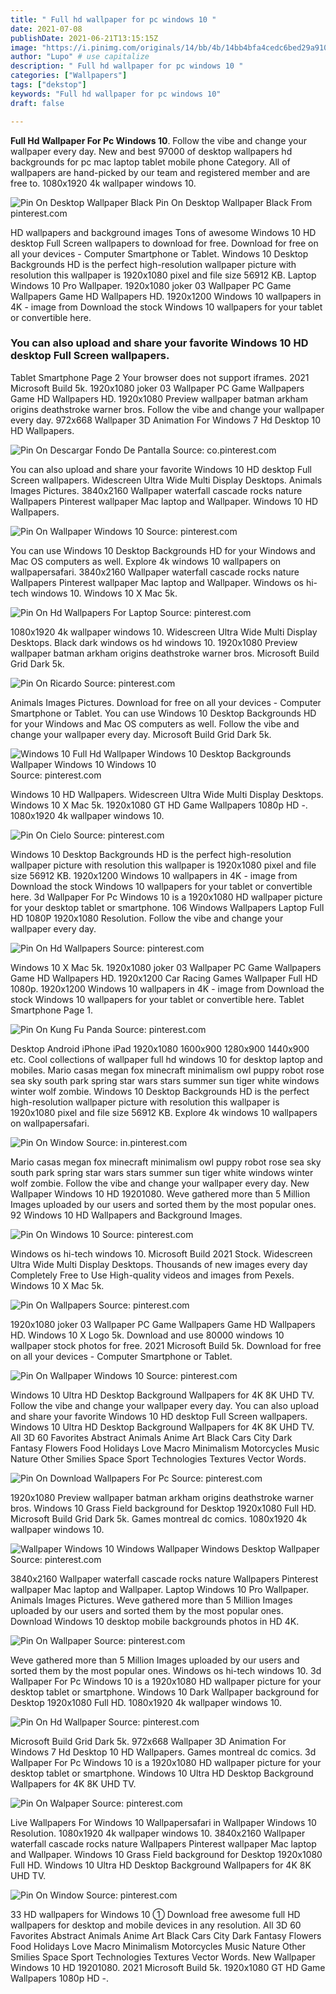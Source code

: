 ```yaml
---
title: " Full hd wallpaper for pc windows 10 "
date: 2021-07-08
publishDate: 2021-06-21T13:15:15Z
image: "https://i.pinimg.com/originals/14/bb/4b/14bb4bfa4cedc6bed29a910465de29b7.jpg"
author: "Lupo" # use capitalize
description: " Full hd wallpaper for pc windows 10 "
categories: ["Wallpapers"]
tags: ["dekstop"]
keywords: "Full hd wallpaper for pc windows 10"
draft: false

---
```



**Full Hd Wallpaper For Pc Windows 10**. Follow the vibe and change your wallpaper every day. New and best 97000 of desktop wallpapers hd backgrounds for pc mac laptop tablet mobile phone Category. All of wallpapers are hand-picked by our team and registered member and are free to. 1080x1920 4k wallpaper windows 10.

![Pin On Desktop Wallpaper Black](https://i.pinimg.com/originals/38/b9/73/38b973589f779b2cf823421d2a85228a.jpg "Pin On Desktop Wallpaper Black")
Pin On Desktop Wallpaper Black From pinterest.com


HD wallpapers and background images Tons of awesome Windows 10 HD desktop Full Screen wallpapers to download for free. Download for free on all your devices - Computer Smartphone or Tablet. Windows 10 Desktop Backgrounds HD is the perfect high-resolution wallpaper picture with resolution this wallpaper is 1920x1080 pixel and file size 56912 KB. Laptop Windows 10 Pro Wallpaper. 1920x1080 joker 03 Wallpaper PC Game Wallpapers Game HD Wallpapers HD. 1920x1200 Windows 10 wallpapers in 4K - image from Download the stock Windows 10 wallpapers for your tablet or convertible here.

### You can also upload and share your favorite Windows 10 HD desktop Full Screen wallpapers.

Tablet Smartphone Page 2 Your browser does not support iframes. 2021 Microsoft Build 5k. 1920x1080 joker 03 Wallpaper PC Game Wallpapers Game HD Wallpapers HD. 1920x1080 Preview wallpaper batman arkham origins deathstroke warner bros. Follow the vibe and change your wallpaper every day. 972x668 Wallpaper 3D Animation For Windows 7 Hd Desktop 10 HD Wallpapers.


![Pin On Descargar Fondo De Pantalla](https://i.pinimg.com/originals/07/e9/39/07e9396c8669aaf82df5d991e8914361.jpg "Pin On Descargar Fondo De Pantalla")
Source: co.pinterest.com

You can also upload and share your favorite Windows 10 HD desktop Full Screen wallpapers. Widescreen Ultra Wide Multi Display Desktops. Animals Images Pictures. 3840x2160 Wallpaper waterfall cascade rocks nature Wallpapers Pinterest wallpaper Mac laptop and Wallpaper. Windows 10 HD Wallpapers.

![Pin On Wallpaper Windows 10](https://i.pinimg.com/originals/b5/20/53/b52053d1f66d5656a361a898892159b6.jpg "Pin On Wallpaper Windows 10")
Source: pinterest.com

You can use Windows 10 Desktop Backgrounds HD for your Windows and Mac OS computers as well. Explore 4k windows 10 wallpapers on wallpapersafari. 3840x2160 Wallpaper waterfall cascade rocks nature Wallpapers Pinterest wallpaper Mac laptop and Wallpaper. Windows os hi-tech windows 10. Windows 10 X Mac 5k.

![Pin On Hd Wallpapers For Laptop](https://i.pinimg.com/originals/36/01/80/360180481245ac2210d42dd2d495da66.jpg "Pin On Hd Wallpapers For Laptop")
Source: pinterest.com

1080x1920 4k wallpaper windows 10. Widescreen Ultra Wide Multi Display Desktops. Black dark windows os hd windows 10. 1920x1080 Preview wallpaper batman arkham origins deathstroke warner bros. Microsoft Build Grid Dark 5k.

![Pin On Ricardo](https://i.pinimg.com/originals/be/71/49/be714981ceca196f70dd5fefa0df3d5d.jpg "Pin On Ricardo")
Source: pinterest.com

Animals Images Pictures. Download for free on all your devices - Computer Smartphone or Tablet. You can use Windows 10 Desktop Backgrounds HD for your Windows and Mac OS computers as well. Follow the vibe and change your wallpaper every day. Microsoft Build Grid Dark 5k.

![Windows 10 Full Hd Wallpaper Windows 10 Desktop Backgrounds Wallpaper Windows 10 Windows 10](https://i.pinimg.com/originals/5a/2e/d6/5a2ed6d6a17e5bed6437f992e1714928.jpg "Windows 10 Full Hd Wallpaper Windows 10 Desktop Backgrounds Wallpaper Windows 10 Windows 10")
Source: pinterest.com

Windows 10 HD Wallpapers. Widescreen Ultra Wide Multi Display Desktops. Windows 10 X Mac 5k. 1920x1080 GT HD Game Wallpapers 1080p HD -. 1080x1920 4k wallpaper windows 10.

![Pin On Cielo](https://i.pinimg.com/originals/40/1b/c9/401bc97decac0af8dd1ce87358a172e0.jpg "Pin On Cielo")
Source: pinterest.com

Windows 10 Desktop Backgrounds HD is the perfect high-resolution wallpaper picture with resolution this wallpaper is 1920x1080 pixel and file size 56912 KB. 1920x1200 Windows 10 wallpapers in 4K - image from Download the stock Windows 10 wallpapers for your tablet or convertible here. 3d Wallpaper For Pc Windows 10 is a 1920x1080 HD wallpaper picture for your desktop tablet or smartphone. 106 Windows Wallpapers Laptop Full HD 1080P 1920x1080 Resolution. Follow the vibe and change your wallpaper every day.

![Pin On Hd Wallpapers](https://i.pinimg.com/originals/16/36/fb/1636fb5bdd0b97b09b688b9243f350e7.jpg "Pin On Hd Wallpapers")
Source: pinterest.com

Windows 10 X Mac 5k. 1920x1080 joker 03 Wallpaper PC Game Wallpapers Game HD Wallpapers HD. 1920x1200 Car Racing Games Wallpaper Full HD 1080p. 1920x1200 Windows 10 wallpapers in 4K - image from Download the stock Windows 10 wallpapers for your tablet or convertible here. Tablet Smartphone Page 1.

![Pin On Kung Fu Panda](https://i.pinimg.com/474x/b2/56/47/b25647518df4443be5b08b6a9d5a3c84.jpg "Pin On Kung Fu Panda")
Source: pinterest.com

Desktop Android iPhone iPad 1920x1080 1600x900 1280x900 1440x900 etc. Cool collections of wallpaper full hd windows 10 for desktop laptop and mobiles. Mario casas megan fox minecraft minimalism owl puppy robot rose sea sky south park spring star wars stars summer sun tiger white windows winter wolf zombie. Windows 10 Desktop Backgrounds HD is the perfect high-resolution wallpaper picture with resolution this wallpaper is 1920x1080 pixel and file size 56912 KB. Explore 4k windows 10 wallpapers on wallpapersafari.

![Pin On Window](https://i.pinimg.com/originals/da/78/51/da78514a57ab5eef2554b6455a525a30.jpg "Pin On Window")
Source: in.pinterest.com

Mario casas megan fox minecraft minimalism owl puppy robot rose sea sky south park spring star wars stars summer sun tiger white windows winter wolf zombie. Follow the vibe and change your wallpaper every day. New Wallpaper Windows 10 HD 19201080. Weve gathered more than 5 Million Images uploaded by our users and sorted them by the most popular ones. 92 Windows 10 HD Wallpapers and Background Images.

![Pin On Windows 10](https://i.pinimg.com/originals/27/08/d9/2708d9d448604a6dcf35beaf368b9cd1.jpg "Pin On Windows 10")
Source: pinterest.com

Windows os hi-tech windows 10. Microsoft Build 2021 Stock. Widescreen Ultra Wide Multi Display Desktops. Thousands of new images every day Completely Free to Use High-quality videos and images from Pexels. Windows 10 X Mac 5k.

![Pin On Wallpapers](https://i.pinimg.com/originals/3b/18/15/3b1815bf9fa7efd509cf99c1bb98e36a.jpg "Pin On Wallpapers")
Source: pinterest.com

1920x1080 joker 03 Wallpaper PC Game Wallpapers Game HD Wallpapers HD. Windows 10 X Logo 5k. Download and use 80000 windows 10 wallpaper stock photos for free. 2021 Microsoft Build 5k. Download for free on all your devices - Computer Smartphone or Tablet.

![Pin On Wallpaper Windows 10](https://i.pinimg.com/originals/23/5b/7c/235b7cecc7594cda5e4bd52f1b3bdb69.jpg "Pin On Wallpaper Windows 10")
Source: pinterest.com

Windows 10 Ultra HD Desktop Background Wallpapers for 4K 8K UHD TV. Follow the vibe and change your wallpaper every day. You can also upload and share your favorite Windows 10 HD desktop Full Screen wallpapers. Windows 10 Ultra HD Desktop Background Wallpapers for 4K 8K UHD TV. All 3D 60 Favorites Abstract Animals Anime Art Black Cars City Dark Fantasy Flowers Food Holidays Love Macro Minimalism Motorcycles Music Nature Other Smilies Space Sport Technologies Textures Vector Words.

![Pin On Download Wallpapers For Pc](https://i.pinimg.com/originals/75/0b/96/750b964398ee13dfbe2026c3fcaa58c3.jpg "Pin On Download Wallpapers For Pc")
Source: pinterest.com

1920x1080 Preview wallpaper batman arkham origins deathstroke warner bros. Windows 10 Grass Field background for Desktop 1920x1080 Full HD. Microsoft Build Grid Dark 5k. Games montreal dc comics. 1080x1920 4k wallpaper windows 10.

![Wallpaper Windows 10 Windows Wallpaper Windows Desktop Wallpaper](https://i.pinimg.com/originals/8b/88/04/8b88047991e3d13bb6d4147301ff52a0.jpg "Wallpaper Windows 10 Windows Wallpaper Windows Desktop Wallpaper")
Source: pinterest.com

3840x2160 Wallpaper waterfall cascade rocks nature Wallpapers Pinterest wallpaper Mac laptop and Wallpaper. Laptop Windows 10 Pro Wallpaper. Animals Images Pictures. Weve gathered more than 5 Million Images uploaded by our users and sorted them by the most popular ones. Download Windows 10 desktop mobile backgrounds photos in HD 4K.

![Pin On Wallpaper](https://i.pinimg.com/originals/51/b3/46/51b346a92265d47c33eba7443775893a.jpg "Pin On Wallpaper")
Source: pinterest.com

Weve gathered more than 5 Million Images uploaded by our users and sorted them by the most popular ones. Windows os hi-tech windows 10. 3d Wallpaper For Pc Windows 10 is a 1920x1080 HD wallpaper picture for your desktop tablet or smartphone. Windows 10 Dark Wallpaper background for Desktop 1920x1080 Full HD. 1080x1920 4k wallpaper windows 10.

![Pin On Hd Wallpaper](https://i.pinimg.com/originals/49/80/af/4980afc7f2b8df96f0523a6283da3f9f.jpg "Pin On Hd Wallpaper")
Source: pinterest.com

Microsoft Build Grid Dark 5k. 972x668 Wallpaper 3D Animation For Windows 7 Hd Desktop 10 HD Wallpapers. Games montreal dc comics. 3d Wallpaper For Pc Windows 10 is a 1920x1080 HD wallpaper picture for your desktop tablet or smartphone. Windows 10 Ultra HD Desktop Background Wallpapers for 4K 8K UHD TV.

![Pin On Walpaper](https://i.pinimg.com/originals/63/04/07/6304077992963cc84e85f2b928fe3074.jpg "Pin On Walpaper")
Source: pinterest.com

Live Wallpapers For Windows 10 Wallpapersafari in Wallpaper Windows 10 Resolution. 1080x1920 4k wallpaper windows 10. 3840x2160 Wallpaper waterfall cascade rocks nature Wallpapers Pinterest wallpaper Mac laptop and Wallpaper. Windows 10 Grass Field background for Desktop 1920x1080 Full HD. Windows 10 Ultra HD Desktop Background Wallpapers for 4K 8K UHD TV.

![Pin On Window](https://i.pinimg.com/originals/14/bb/4b/14bb4bfa4cedc6bed29a910465de29b7.jpg "Pin On Window")
Source: pinterest.com

33 HD wallpapers for Windows 10 ① Download free awesome full HD wallpapers for desktop and mobile devices in any resolution. All 3D 60 Favorites Abstract Animals Anime Art Black Cars City Dark Fantasy Flowers Food Holidays Love Macro Minimalism Motorcycles Music Nature Other Smilies Space Sport Technologies Textures Vector Words. New Wallpaper Windows 10 HD 19201080. 2021 Microsoft Build 5k. 1920x1080 GT HD Game Wallpapers 1080p HD -.

